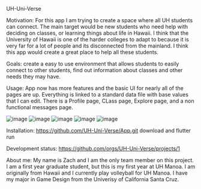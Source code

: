 UH-Uni-Verse

Motivation: For this app I am trying to create a space where all UH students can connect. The main target would be new students who need help with deciding on classes, or learning things about life in Hawaii. I think that the University of Hawaii is one of the harder colleges to adapt to because it is very far for a lot of people and its disconnected from the mainland. I think this app would create a great place to help all these students.

Goals: create a easy to use environment that allows students to easily connect to other students, find out information about classes and other needs they may have.

Usage: App now has more features and the basic UI for nearly all of the pages are up. Everything is linked to a standard data file with base values that I can edit. There is a Profile page, CLass page, Explore page, and a non functional messages page.

![image](https://github.com/UH-Uni-Verse/UH-Uni-Verse.github.io/assets/143297380/63c617d8-a09b-4457-942a-76d52526d90b)
![image](https://github.com/UH-Uni-Verse/UH-Uni-Verse.github.io/assets/143297380/38c6a084-1330-4d5c-8b1f-b2e1286b8616)
![image](https://github.com/UH-Uni-Verse/UH-Uni-Verse.github.io/assets/143297380/e026c931-f8e2-4229-b922-a341a6c14c8f)
![image](https://github.com/UH-Uni-Verse/UH-Uni-Verse.github.io/assets/143297380/01fdbdea-ae8b-460e-b0ae-16f63e3b48bd)
![image](https://github.com/UH-Uni-Verse/UH-Uni-Verse.github.io/assets/143297380/b6b8ae43-871d-4c9b-b8df-1ed5fc124a1b)


Installation: 
https://github.com/UH-Uni-Verse/App.git
download and flutter run

Development status: https://github.com/orgs/UH-Uni-Verse/projects/1

About me: My name is Zach and I am the only team member on this project. I am a first year graduate student,  but this is my first year at UH Manoa. I am originally from Hawaii and I currently play volleyball for UH Manoa. I have my major in Game Design from the Univerisy of California Santa Cruz. 

